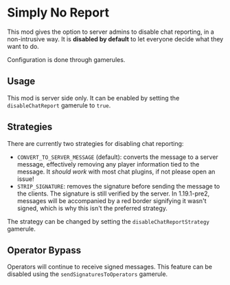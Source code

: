 # Simply No Report

This mod gives the option to server admins to disable chat reporting, in a non-intrusive way. 
It is **disabled by default** to let everyone decide what they want to do.

Configuration is done through gamerules.

## Usage

This mod is server side only. It can be enabled by setting the `disableChatReport` gamerule to `true`.

## Strategies

There are currently two strategies for disabling chat reporting:
- `CONVERT_TO_SERVER_MESSAGE` (default): converts the message to a server message, effectively removing any player
information tied to the message. It *should work* with most chat plugins, if not please open an issue!
- `STRIP_SIGNATURE`: removes the signature before sending the message to the clients.
The signature is still verified by the server. In 1.19.1-pre2, messages will be accompanied by a red border
signifying it wasn't signed, which is why this isn't the preferred strategy.

The strategy can be changed by setting the `disableChatReportStrategy` gamerule.

## Operator Bypass

Operators will continue to receive signed messages. This feature can be disabled using the 
`sendSignaturesToOperators` gamerule.